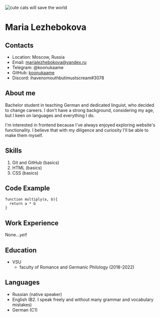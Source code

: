 ![cute cats will save the world](https://i.postimg.cc/sxdHvW26/cab3d0bb31baa6bbd47df212eba4e256.jpg)
# Maria Lezhebokova

## Contacts
* Location: Moscow, Russia
* Email: marialezhebokova@yandex.ru
* Telegram: @koonukaame
* GitHub: [koonukaame](https://github.com/koonukaame)
* Discord: ihavenomouthbutimustscream#3078

## About me
Bachelor student in teaching German and dedicated linguist, who decided to change careers. I don't have a strong background, considering my age, but I keen on languages and everything I do. 

I'm interested in frontend because I've always enjoyed exploring website's functionality. I believe that with my diligence and curiosity I'll be able to make them myself.

## Skills
1. Git and GitHub (basics)
2. HTML (basics) 
3. CSS (basics)

## Code Example
```
function multiply(a, b){
  return a * b
}
```

## Work Experience
None...*yet*!

## Education
* VSU
    + faculty of Romance and Germanic Philology (2018-2022)

## Languages
* Russian (native speaker)
* English (B2. I speak freely and without many grammar and vocabulary mistakes)
* German (C1)